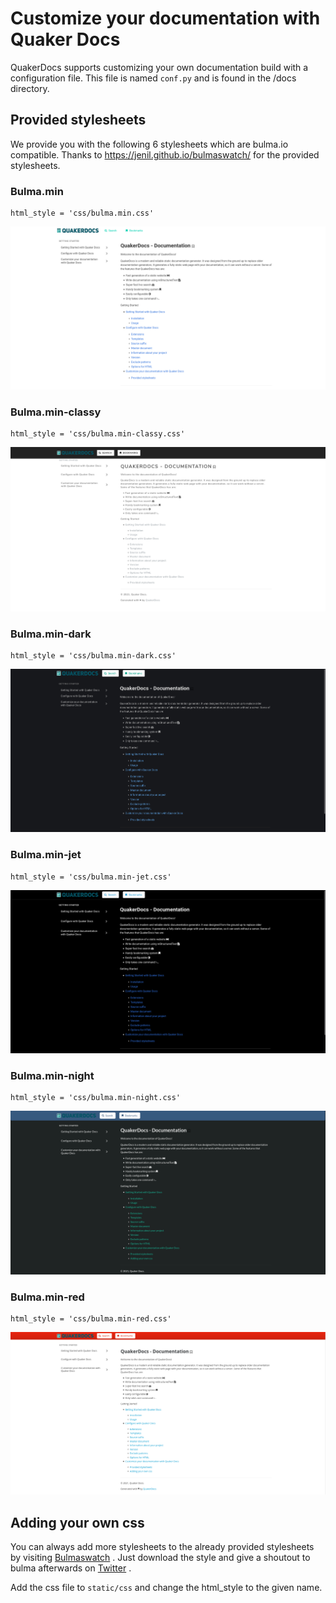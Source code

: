 Customize your documentation with Quaker Docs
=============================================

QuakerDocs supports customizing your own documentation build with a
configuration file. This file is named `conf.py` and is found in the
/docs directory.

Provided stylesheets
--------------------

We provide you with the following 6 stylesheets which are bulma.io
compatible. Thanks to <https://jenil.github.io/bulmaswatch/> for the
provided stylesheets.

### Bulma.min

``` {code-block} python
html_style = 'css/bulma.min.css'
```

![Bulma Default](_static/_images/bulma.min.png)

### Bulma.min-classy

``` {code-block} python
html_style = 'css/bulma.min-classy.css'
```

![Bulma Classy](_static/_images/bulma.min-classy.png)

### Bulma.min-dark

``` {code-block} python
html_style = 'css/bulma.min-dark.css'
```

![Bulma Dark](_static/_images/bulma.min-dark.png)

### Bulma.min-jet

``` {code-block} python
html_style = 'css/bulma.min-jet.css'
```

![Bulma Jet](_static/_images/bulma.min-jet.png)

### Bulma.min-night

``` {code-block} python
html_style = 'css/bulma.min-night.css'
```

![Bulma Night](_static/_images/bulma.min-night.png)

### Bulma.min-red

``` {code-block} python
html_style = 'css/bulma.min-red.css'
```

![Bulma Red](_static/_images/bulma.min-red.png)

Adding your own css
-------------------

You can always add more stylesheets to the already provided stylesheets
by visiting [Bulmaswatch](https://jenil.github.io/bulmaswatch/) . Just
download the style and give a shoutout to bulma afterwards on
[Twitter](https://twitter.com/) .

Add the css file to `static/css` and change the html\_style to the given
name.
